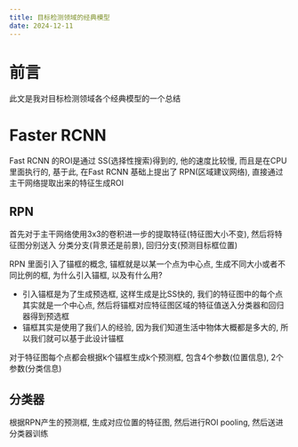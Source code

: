 ```yaml
---
title: 目标检测领域的经典模型
date: 2024-12-11
---
```


# 前言

此文是我对目标检测领域各个经典模型的一个总结



# Faster RCNN

Fast RCNN 的ROI是通过 SS(选择性搜索)得到的, 他的速度比较慢, 而且是在CPU里面执行的, 基于此, 在Fast RCNN 基础上提出了 RPN(区域建议网络), 直接通过主干网络提取出来的特征生成ROI

## RPN

首先对于主干网络使用3x3的卷积进一步的提取特征(特征图大小不变),  然后将特征图分别送入 分类分支(背景还是前景), 回归分支(预测目标框位置)

RPN 里面引入了锚框的概念, 锚框就是以某一个点为中心点, 生成不同大小或者不同比例的框, 为什么引入锚框, 以及有什么用?

* 引入锚框是为了生成预选框, 这样生成是比SS快的, 我们的特征图中的每个点其实就是一个中心点, 然后将锚框对应特征图区域的特征值送入分类器和回归器得到预选框
* 锚框其实是使用了我们人的经验, 因为我们知道生活中物体大概都是多大的, 所以我们就可以基于此设计锚框

对于特征图每个点都会根据k个锚框生成k个预测框, 包含4个参数(位置信息), 2个参数(分类信息)

## 分类器

根据RPN产生的预测框, 生成对应位置的特征图, 然后进行ROI pooling, 然后送进分类器训练